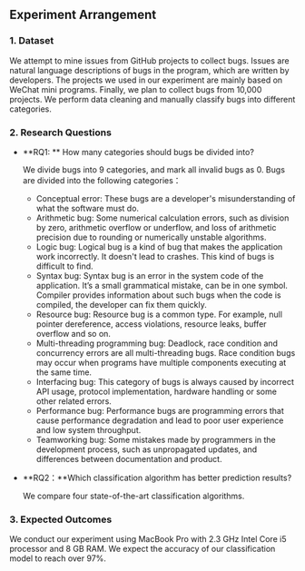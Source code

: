 ## Experiment Arrangement

### 1. Dataset

We attempt to mine issues from GitHub projects to collect bugs. Issues are natural language descriptions of bugs in the program, which are written by developers. The projects we used in our experiment are mainly based on WeChat mini programs. Finally, we plan to collect bugs from 10,000 projects. We perform data cleaning and manually classify bugs into different categories.

### 2. Research Questions

- **RQ1: ** How many categories should bugs be divided into?

  We divide bugs into 9 categories, and mark all invalid bugs as 0. Bugs are divided into the following categories：

  - Conceptual error: These bugs are a developer's misunderstanding of what the software must do.
  - Arithmetic bug: Some numerical calculation errors, such as division by zero, arithmetic overflow or underflow, and loss of arithmetic precision due to rounding or numerically unstable algorithms.
  - Logic bug: Logical bug is a kind of bug that makes the application work incorrectly. It doesn't lead to crashes. This kind of bugs is difficult to find.
  - Syntax bug: Syntax bug is an error in the system code of the application. It’s a small grammatical mistake, can be in one symbol. Compiler provides information about such bugs when the code is compiled, the developer can fix them quickly.
  - Resource bug: Resource bug is a common type. For example, null pointer dereference, access violations, resource leaks, buffer overflow and so on.
  - Multi-threading programming bug: Deadlock, race condition and concurrency errors are all multi-threading  bugs. Race condition bugs may occur when programs have multiple components executing at the same time. 
  - Interfacing bug: This category of bugs is always caused by incorrect API usage, protocol implementation, hardware handling or some other related errors.
  - Performance bug: Performance bugs are programming errors that cause performance degradation and lead to poor user experience and low system throughput.
  - Teamworking bug: Some mistakes made by programmers in the development process, such as unpropagated updates, and differences between documentation and product.

- **RQ2：**Which classification algorithm has better prediction results? 

  We compare four state-of-the-art classification algorithms. 

### 3. Expected Outcomes

We conduct our experiment using MacBook Pro with 2.3 GHz Intel Core i5 processor and 8 GB RAM. We expect the accuracy of our classification model to reach over 97%. 


